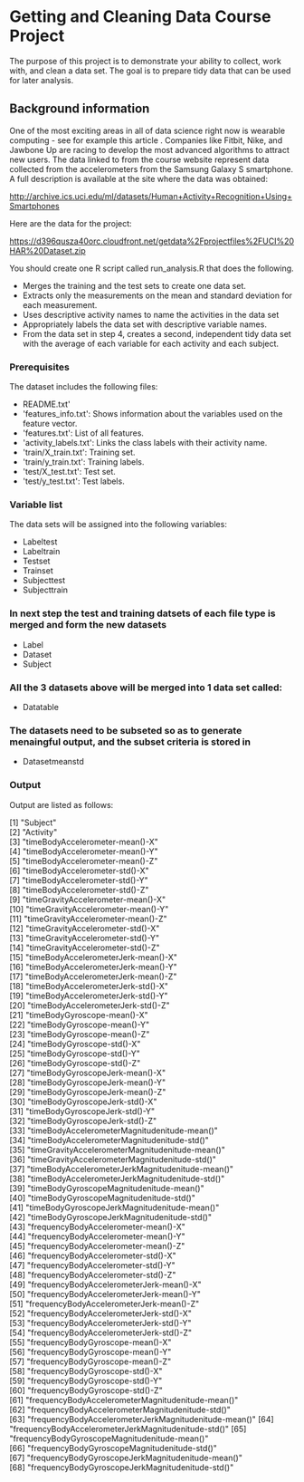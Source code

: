 # Getting and Cleaning Data Course Project

The purpose of this project is to demonstrate your ability to collect, work with, and clean a data set. The goal is to prepare tidy data that can be used for later analysis.

## Background information

One of the most exciting areas in all of data science right now is wearable computing - see for example this article . Companies like Fitbit, Nike, and Jawbone Up are racing to develop the most advanced algorithms to attract new users. The data linked to from the course website represent data collected from the accelerometers from the Samsung Galaxy S smartphone. A full description is available at the site where the data was obtained:

http://archive.ics.uci.edu/ml/datasets/Human+Activity+Recognition+Using+Smartphones

Here are the data for the project:

https://d396qusza40orc.cloudfront.net/getdata%2Fprojectfiles%2FUCI%20HAR%20Dataset.zip

You should create one R script called run_analysis.R that does the following.

- Merges the training and the test sets to create one data set.
- Extracts only the measurements on the mean and standard deviation for each measurement.
- Uses descriptive activity names to name the activities in the data set
- Appropriately labels the data set with descriptive variable names.
- From the data set in step 4, creates a second, independent tidy data set with the average of each variable for each activity and each subject.


### Prerequisites

The dataset includes the following files:

- README.txt'
- 'features_info.txt': Shows information about the variables used on the feature vector.
- 'features.txt': List of all features.
- 'activity_labels.txt': Links the class labels with their activity name.
- 'train/X_train.txt': Training set.
- 'train/y_train.txt': Training labels.
- 'test/X_test.txt': Test set.
- 'test/y_test.txt': Test labels.

### Variable list

The data sets will be assigned into the following variables:

- Labeltest 
- Labeltrain
- Testset
- Trainset
- Subjecttest
- Subjecttrain

### In next step the test and training datsets of each file type is merged and form the new datasets 
- Label 
- Dataset
- Subject

### All the 3 datasets above will be merged into 1 data set called: 
- Datatable

### The datasets need to be subseted so as to generate menaingful output, and the subset criteria is stored in
- Datasetmeanstd

### Output

Output are listed as follows:

 [1] "Subject"                                             
 [2] "Activity"                                            
 [3] "timeBodyAccelerometer-mean()-X"                      
 [4] "timeBodyAccelerometer-mean()-Y"                      
 [5] "timeBodyAccelerometer-mean()-Z"                      
 [6] "timeBodyAccelerometer-std()-X"                       
 [7] "timeBodyAccelerometer-std()-Y"                       
 [8] "timeBodyAccelerometer-std()-Z"                       
 [9] "timeGravityAccelerometer-mean()-X"                   
[10] "timeGravityAccelerometer-mean()-Y"                   
[11] "timeGravityAccelerometer-mean()-Z"                   
[12] "timeGravityAccelerometer-std()-X"                    
[13] "timeGravityAccelerometer-std()-Y"                    
[14] "timeGravityAccelerometer-std()-Z"                    
[15] "timeBodyAccelerometerJerk-mean()-X"                  
[16] "timeBodyAccelerometerJerk-mean()-Y"                  
[17] "timeBodyAccelerometerJerk-mean()-Z"                  
[18] "timeBodyAccelerometerJerk-std()-X"                   
[19] "timeBodyAccelerometerJerk-std()-Y"                   
[20] "timeBodyAccelerometerJerk-std()-Z"                   
[21] "timeBodyGyroscope-mean()-X"                          
[22] "timeBodyGyroscope-mean()-Y"                          
[23] "timeBodyGyroscope-mean()-Z"                          
[24] "timeBodyGyroscope-std()-X"                           
[25] "timeBodyGyroscope-std()-Y"                           
[26] "timeBodyGyroscope-std()-Z"                           
[27] "timeBodyGyroscopeJerk-mean()-X"                      
[28] "timeBodyGyroscopeJerk-mean()-Y"                      
[29] "timeBodyGyroscopeJerk-mean()-Z"                      
[30] "timeBodyGyroscopeJerk-std()-X"                       
[31] "timeBodyGyroscopeJerk-std()-Y"                       
[32] "timeBodyGyroscopeJerk-std()-Z"                       
[33] "timeBodyAccelerometerMagnitudenitude-mean()"         
[34] "timeBodyAccelerometerMagnitudenitude-std()"          
[35] "timeGravityAccelerometerMagnitudenitude-mean()"      
[36] "timeGravityAccelerometerMagnitudenitude-std()"       
[37] "timeBodyAccelerometerJerkMagnitudenitude-mean()"     
[38] "timeBodyAccelerometerJerkMagnitudenitude-std()"      
[39] "timeBodyGyroscopeMagnitudenitude-mean()"             
[40] "timeBodyGyroscopeMagnitudenitude-std()"              
[41] "timeBodyGyroscopeJerkMagnitudenitude-mean()"         
[42] "timeBodyGyroscopeJerkMagnitudenitude-std()"          
[43] "frequencyBodyAccelerometer-mean()-X"                 
[44] "frequencyBodyAccelerometer-mean()-Y"                 
[45] "frequencyBodyAccelerometer-mean()-Z"                 
[46] "frequencyBodyAccelerometer-std()-X"                  
[47] "frequencyBodyAccelerometer-std()-Y"                  
[48] "frequencyBodyAccelerometer-std()-Z"                  
[49] "frequencyBodyAccelerometerJerk-mean()-X"             
[50] "frequencyBodyAccelerometerJerk-mean()-Y"             
[51] "frequencyBodyAccelerometerJerk-mean()-Z"             
[52] "frequencyBodyAccelerometerJerk-std()-X"              
[53] "frequencyBodyAccelerometerJerk-std()-Y"              
[54] "frequencyBodyAccelerometerJerk-std()-Z"              
[55] "frequencyBodyGyroscope-mean()-X"                     
[56] "frequencyBodyGyroscope-mean()-Y"                     
[57] "frequencyBodyGyroscope-mean()-Z"                     
[58] "frequencyBodyGyroscope-std()-X"                      
[59] "frequencyBodyGyroscope-std()-Y"                      
[60] "frequencyBodyGyroscope-std()-Z"                      
[61] "frequencyBodyAccelerometerMagnitudenitude-mean()"    
[62] "frequencyBodyAccelerometerMagnitudenitude-std()"     
[63] "frequencyBodyAccelerometerJerkMagnitudenitude-mean()"
[64] "frequencyBodyAccelerometerJerkMagnitudenitude-std()" 
[65] "frequencyBodyGyroscopeMagnitudenitude-mean()"        
[66] "frequencyBodyGyroscopeMagnitudenitude-std()"         
[67] "frequencyBodyGyroscopeJerkMagnitudenitude-mean()"    
[68] "frequencyBodyGyroscopeJerkMagnitudenitude-std()"



